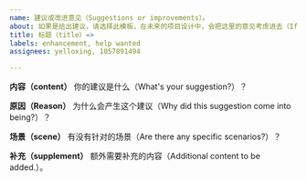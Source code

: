 ```yaml
---
name: 建议或改进意见（Suggestions or improvements）。
about: 如果是给出建议，请选择此模板，在未来的项目设计中，会把这里的意见考虑进去（If you give suggestions, please choose this template. In future project design, you will take into account the opinions here.）。
title: 标题（title）=>
labels: enhancement, help wanted
assignees: yelloxing, 1057891494

---
```


**内容（content）**
你的建议是什么（What's your suggestion?）？

**原因（Reason）**
为什么会产生这个建议（Why did this suggestion come into being?）？

**场景（scene）**
有没有针对的场景（Are there any specific scenarios?）？

**补充（supplement）**
额外需要补充的内容（Additional content to be added.）。
